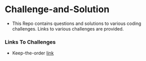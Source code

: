 # Challenge-and-Solution

- This Repo contains questions and solutions to various coding challenges. Links to various challenges are provided.

### Links To Challenges

- Keep-the-order
  [link](https://www.codewars.com/kata/582aafca2d44a4a4560000e7)